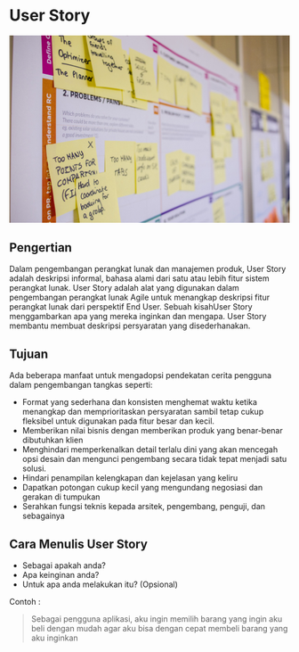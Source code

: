 # User Story

![User Story](assets/story.jpg)

## Pengertian

Dalam pengembangan perangkat lunak dan manajemen produk, User Story adalah deskripsi informal, bahasa alami dari satu atau lebih fitur sistem perangkat lunak. User Story adalah alat yang digunakan dalam pengembangan perangkat lunak Agile untuk menangkap deskripsi fitur perangkat lunak dari perspektif End User. Sebuah kisahUser Story menggambarkan apa yang mereka inginkan dan mengapa. User Story membantu membuat deskripsi persyaratan yang disederhanakan.

## Tujuan

Ada beberapa manfaat untuk mengadopsi pendekatan cerita pengguna dalam pengembangan tangkas seperti:

- Format yang sederhana dan konsisten menghemat waktu ketika menangkap dan memprioritaskan persyaratan sambil tetap cukup fleksibel untuk digunakan pada fitur besar dan kecil.
- Memberikan nilai bisnis dengan memberikan produk yang benar-benar dibutuhkan klien
- Menghindari memperkenalkan detail terlalu dini yang akan mencegah opsi desain dan mengunci pengembang secara tidak tepat menjadi satu solusi.
- Hindari penampilan kelengkapan dan kejelasan yang keliru
- Dapatkan potongan cukup kecil yang mengundang negosiasi dan gerakan di tumpukan
- Serahkan fungsi teknis kepada arsitek, pengembang, penguji, dan sebagainya

## Cara Menulis User Story

- Sebagai apakah anda?
- Apa keinginan anda?
- Untuk apa anda melakukan itu? (Opsional)

Contoh :

> Sebagai pengguna aplikasi, aku ingin memilih barang yang ingin aku beli dengan mudah agar aku bisa dengan cepat membeli barang yang aku inginkan

